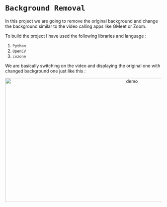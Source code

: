 # `Background Removal` 

In this project we are going to remove the original background and change the background similar to the video calling apps like GMeet or Zoom.

To build the project I have used the following libraries and language :
1. `Python`
2. `OpenCV`
3. `cvzone`

We are basically switching on the video and displaying the original one with changed background one just like this : 

<p align = 'center'>
<img src='https://github.com/Aryan-2003/Awesome-Python-Projects/blob/BackgroundRemoval/BackgroundRemoval/images/demo_img.png' alt='demo' height=400 width=800>
</p>
